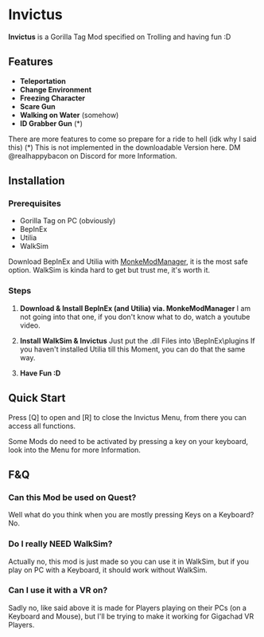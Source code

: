 # Invictus 

**Invictus** is a Gorilla Tag Mod specified on Trolling and having fun :D

## Features

- **Teleportation**
- **Change Environment**
- **Freezing Character**
- **Scare Gun**
- **Walking on Water** (somehow)
- **ID Grabber Gun** (*)
  
There are more features to come so prepare for a ride to hell (idk why I said this)
(*) This is not implemented in the downloadable Version here. DM @realhappybacon on Discord for more Information.

## Installation

### Prerequisites

- Gorilla Tag on PC (obviously)
- BepInEx
- Utilia
- WalkSim

Download BepInEx and Utilia with [MonkeModManager](https://github.com/DeadlyKitten/MonkeModManager), it is the most safe option.
WalkSim is kinda hard to get but trust me, it's worth it.

### Steps

1. **Download & Install BepInEx (and Utilia) via. MonkeModManager**
   I am not going into that one, if you don't know what to do, watch a youtube video.   

2. **Install WalkSim & Invictus**
   Just put the .dll Files into \BepInEx\plugins
   If you haven't installed Utilia till this Moment, you can do that the same way.
3. **Have Fun :D**


## Quick Start
Press [Q] to open and [R] to close the Invictus Menu, from there you can access all functions.

Some Mods do need to be activated by pressing a key on your keyboard, look into the Menu for more Information.

## F&Q

### Can this Mod be used on Quest?
   Well what do you think when you are mostly pressing Keys on a Keyboard? No.
### Do I really NEED WalkSim?
   Actually no, this mod is just made so you can use it in WalkSim, but if you play on PC with a Keyboard, it should work without WalkSim.
### Can I use it with a VR on?
   Sadly no, like said above it is made for Players playing on their PCs (on a Keyboard and Mouse), but I'll be trying to make it working for Gigachad VR Players.


